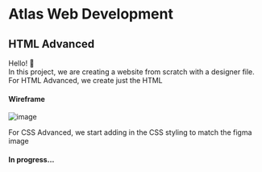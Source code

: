 # Atlas Web Development
## HTML Advanced
Hello! :wave:<br>
In this project, we are creating a website from scratch with a designer file.<br>
For HTML Advanced, we create just the HTML
#### Wireframe
![image](https://github.com/michaellgans/atlas-web-development/assets/131380667/0cf16b9f-a1be-470c-be50-73e6f921e518)

For CSS Advanced, we start adding in the CSS styling to match the figma image
#### In progress...

